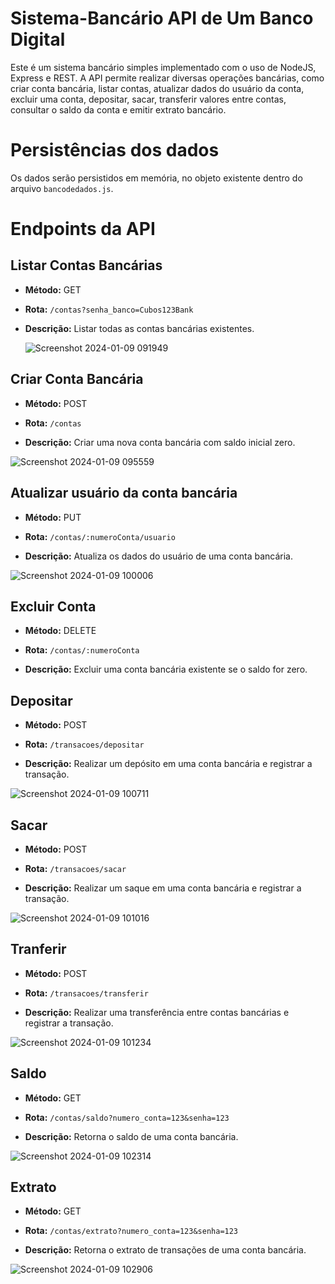 # Sistema-Bancário API de Um Banco Digital

Este é um sistema bancário simples implementado com o uso de NodeJS, Express e REST. A API permite realizar diversas operações bancárias, como criar conta bancária, listar contas, atualizar dados do usuário da conta, excluir uma conta, depositar, sacar, transferir valores entre contas, consultar o saldo da conta e emitir extrato bancário.
 
# Persistências dos dados
Os dados serão persistidos em memória, no objeto existente dentro do arquivo `bancodedados.js`.
# Endpoints da API
## Listar Contas Bancárias
- **Método:** GET

- **Rota:** `/contas?senha_banco=Cubos123Bank`

- **Descrição:** Listar todas as contas bancárias existentes.

  ![Screenshot 2024-01-09 091949](https://github.com/MinaMorena/Sistema-Bancario/assets/141373928/24f9ad1e-ea79-4f6b-8db0-e4d02aced0f8)

## Criar Conta Bancária
- **Método:** POST

- **Rota:** `/contas`

- **Descrição:** Criar uma nova conta bancária com saldo inicial zero.

![Screenshot 2024-01-09 095559](https://github.com/MinaMorena/Sistema-Bancario/assets/141373928/79bbd10e-7dfd-414f-9835-1bfd498396cb)

## Atualizar usuário da conta bancária
- **Método:** PUT

- **Rota:** `/contas/:numeroConta/usuario`

- **Descrição:** Atualiza os dados do usuário de uma conta bancária.

![Screenshot 2024-01-09 100006](https://github.com/MinaMorena/Sistema-Bancario/assets/141373928/07348ee3-f48d-4f5c-af5e-c1416296b8bf)

## Excluir Conta
- **Método:** DELETE

- **Rota:** `/contas/:numeroConta`

- **Descrição:** Excluir uma conta bancária existente se o saldo for zero.

## Depositar
- **Método:** POST

- **Rota:** `/transacoes/depositar`

- **Descrição:** Realizar um depósito em uma conta bancária e registrar a transação.

![Screenshot 2024-01-09 100711](https://github.com/MinaMorena/Sistema-Bancario/assets/141373928/eb16a6af-c211-40fd-af2d-571840a3dc7a)

## Sacar
- **Método:** POST

- **Rota:** `/transacoes/sacar`

- **Descrição:** Realizar um saque em uma conta bancária e registrar a transação.

![Screenshot 2024-01-09 101016](https://github.com/MinaMorena/Sistema-Bancario/assets/141373928/fd7378ce-34ea-4b92-8313-8998526b4c09)

## Tranferir
- **Método:** POST

- **Rota:** `/transacoes/transferir`

- **Descrição:** Realizar uma transferência entre contas bancárias e registrar a transação.

![Screenshot 2024-01-09 101234](https://github.com/MinaMorena/Sistema-Bancario/assets/141373928/1a8da5d8-4dea-40a5-bfc6-abd2a89a4ab1)

## Saldo
- **Método:** GET

- **Rota:** `/contas/saldo?numero_conta=123&senha=123`

- **Descrição:**  Retorna o saldo de uma conta bancária.

![Screenshot 2024-01-09 102314](https://github.com/MinaMorena/Sistema-Bancario/assets/141373928/6764191f-1999-4033-8879-ff891559ceb1)

## Extrato
- **Método:** GET

- **Rota:** `/contas/extrato?numero_conta=123&senha=123`

- **Descrição:** Retorna o extrato de transações de uma conta bancária.

![Screenshot 2024-01-09 102906](https://github.com/MinaMorena/Sistema-Bancario/assets/141373928/645d096b-33cf-4b8e-8f9f-0bb5c031d044)
